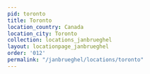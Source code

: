 ```yaml
---
pid: toronto
title: Toronto
location_country: Canada
location_city: Toronto
collection: locations_janbrueghel
layout: locationpage_janbrueghel
order: '012'
permalink: "/janbrueghel/locations/toronto"
---
```

